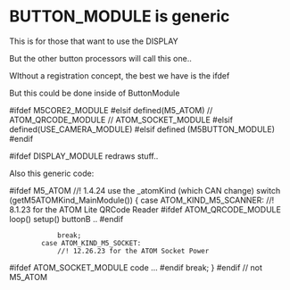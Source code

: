 # BUTTON_MODULE is generic

This is for those that want to use the DISPLAY


But the other button processors will call this one.. 

WIthout a registration concept, the best we have is the ifdef

But this could be done inside of ButtonModule

#ifdef M5CORE2_MODULE
#elsif defined(M5_ATOM)
   // ATOM_QRCODE_MODULE
	// ATOM_SOCKET_MODULE
#elsif defined(USE_CAMERA_MODULE)
#elsif defined (M5BUTTON_MODULE)
#endif

#ifdef DISPLAY_MODULE
   redraws stuff..


Also this generic code:

#ifdef M5_ATOM
        //! 1.4.24 use the _atomKind (which CAN change)
        switch (getM5ATOMKind_MainModule())
        {
            case ATOM_KIND_M5_SCANNER:
                //! 8.1.23 for the ATOM Lite QRCode Reader
#ifdef ATOM_QRCODE_MODULE
                loop()
					 setup()
					 buttonB ..
#endif

                break;
            case ATOM_KIND_M5_SOCKET:
                //! 12.26.23 for the ATOM Socket Power
#ifdef ATOM_SOCKET_MODULE
                code ...
#endif
                break;
        }
#endif  // not M5_ATOM
